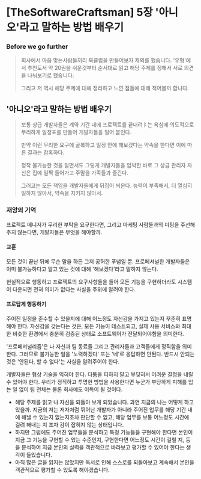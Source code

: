 # [TheSoftwareCraftsman] 5장 '아니오'라고 말하는 방법 배우기

### Before we go further

> 회사에서 마음 맞는사람들끼리 북클럽을 만들어보자 제의를 했습니다. '우형'에서 추천도서 약 20권을 쉬운것부터 순서대로 읽고 해당 주제를 정해서 서로 의견을 나눠보기로 했습니다. 
>
> 그리고 저 역시 해당 주제에 대해 정리하고 느낀 점들에 대해 적어볼까 합니다.



## '아니오'라고 말하는 방법 배우기

> 보통 상급 개발자들은 계약 기간 내에 프로젝트를 끝내려ㅑ는 욕심에 의도적으로 무리하게 일정표를 만들어 개발자들을 밀어 붙인다.
>
> 만약 이런 무리한 요구에 굴복하고 일정 안에 해보겠다는 약속을 한다면 이에 따른 결과는 참혹하다. 
>
> 정작 불가능한 것을 알면서도 그렇게 개발자들을 압박한 바로 그 상급 관리자 자신은 집에 일찍 들어가고 주말을 가족들과 즐긴다.
>
> 그러고는 모든 책임을 개발자들에게 뒤집어 씌운다. 능력이 부족해서, 더 열심히 일하지 않아서, 약속을 지키지 않아서.

  ### 재앙의 기억

프로젝트 메니저가 무리한 부탁을 요구한다면, 그리고 마케팅 사람들과의 미팅을 주선해주지 않는다면, 개발자들은 무엇을 해야할까. 

#### 교훈

모든 것이 끝난 뒤에 무슨 말을 하든 그저 공허한 푸념일 뿐. 프로페셔널한 개발자들은 이미 불가능하다고 알고 있는 것에 대해 '해보겠다'라고 말하지 않는다.

현실적으로 행동하고 프로젝트의 요구사항들을 들어 모든 기능을 구현하더라도 시스템이 다운되면 전혀 의미가 없다는 사실을 주위에 알려야 한다.

#### 프로답게 행동하기

주어진 일정을 준수할 수 있을지에 대해 어느정도 자신감을 가지고 있는지 꾸준히 표명해야 한다. 자신감을 갖는다는 것은, 모든 기능이 테스트되고, 실제 사용 서비스와 최대한 비슷한 환경에서 충분히 검증된 상태로 소프트웨어가 전달되어야함을 의미한다.

'프로페셔널리즘'은 나 자신과 팀 동료들 그리고 관리자들과 고객들에게 정직함을 의미한다. 그러므로 불가능한 일을 '노력하겠다' 또는 '네'로 응답하면 안된다. 반드시 안되는 것은 '안된다, 할 수 없다'는 사실을 알려주어야 한다.

개발자들은 협상 기술을 익혀야 한다. 다툼을 피하지 말고 부딪혀서 어려운 결정을 내릴 수 있어야 한다. 우리가 정직하고 투명한 방법을 사용한다면 누군가 부당하게 피해를 입는 일 없이 팀 전체는 물론 회사에도 이득이 될 것이다.



- 해당 주제를 읽고 나 자신을 되돌아 보게 되었습니다. 과연 지금의 나는 어떻게 하고 있을까. 지금의 저는 저자처럼 뛰어난 개발자가 아니라 주어진 업무를 해당 기간 내에 해낼 수 있는지 없는지조차 판단할 수 없고, 해당 업무를 보통 어느정도 시간에 걸려 해내는 지 조차 감이 잡히지 않는 상태입니다.
- 하지만 그럼에도 주어진 업무들을 분석하고 특정 기능들을 구현해야 한다면 본인이 지금 그 기능을 구현할 수 있는 수준인지, 구현한다면 어느정도 시간이 걸릴 지, 등을 분석하여 지금 본인의 실력을 객관적으로 바라보고 평가할 수 있어야 한다는 생각이 들었습니다.
- 아직 많은 글을 읽지는 않았지만 독서로 인해 스스로를 되돌아보고 계속해서 본인을 객관적으로 평가할 수 있도록 해야겠습니다.





